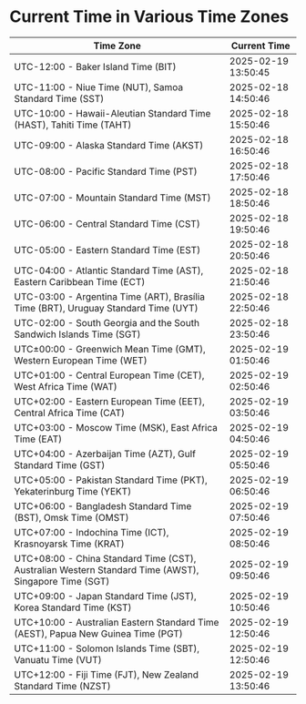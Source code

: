 # Current Time in Various Time Zones

| Time Zone | Current Time |
|-----------|--------------|
| UTC-12:00 - Baker Island Time (BIT) | 2025-02-19 13:50:45 |
| UTC-11:00 - Niue Time (NUT), Samoa Standard Time (SST) | 2025-02-18 14:50:46 |
| UTC-10:00 - Hawaii-Aleutian Standard Time (HAST), Tahiti Time (TAHT) | 2025-02-18 15:50:46 |
| UTC-09:00 - Alaska Standard Time (AKST) | 2025-02-18 16:50:46 |
| UTC-08:00 - Pacific Standard Time (PST) | 2025-02-18 17:50:46 |
| UTC-07:00 - Mountain Standard Time (MST) | 2025-02-18 18:50:46 |
| UTC-06:00 - Central Standard Time (CST) | 2025-02-18 19:50:46 |
| UTC-05:00 - Eastern Standard Time (EST) | 2025-02-18 20:50:46 |
| UTC-04:00 - Atlantic Standard Time (AST), Eastern Caribbean Time (ECT) | 2025-02-18 21:50:46 |
| UTC-03:00 - Argentina Time (ART), Brasília Time (BRT), Uruguay Standard Time (UYT) | 2025-02-18 22:50:46 |
| UTC-02:00 - South Georgia and the South Sandwich Islands Time (SGT) | 2025-02-18 23:50:46 |
| UTC±00:00 - Greenwich Mean Time (GMT), Western European Time (WET) | 2025-02-19 01:50:46 |
| UTC+01:00 - Central European Time (CET), West Africa Time (WAT) | 2025-02-19 02:50:46 |
| UTC+02:00 - Eastern European Time (EET), Central Africa Time (CAT) | 2025-02-19 03:50:46 |
| UTC+03:00 - Moscow Time (MSK), East Africa Time (EAT) | 2025-02-19 04:50:46 |
| UTC+04:00 - Azerbaijan Time (AZT), Gulf Standard Time (GST) | 2025-02-19 05:50:46 |
| UTC+05:00 - Pakistan Standard Time (PKT), Yekaterinburg Time (YEKT) | 2025-02-19 06:50:46 |
| UTC+06:00 - Bangladesh Standard Time (BST), Omsk Time (OMST) | 2025-02-19 07:50:46 |
| UTC+07:00 - Indochina Time (ICT), Krasnoyarsk Time (KRAT) | 2025-02-19 08:50:46 |
| UTC+08:00 - China Standard Time (CST), Australian Western Standard Time (AWST), Singapore Time (SGT) | 2025-02-19 09:50:46 |
| UTC+09:00 - Japan Standard Time (JST), Korea Standard Time (KST) | 2025-02-19 10:50:46 |
| UTC+10:00 - Australian Eastern Standard Time (AEST), Papua New Guinea Time (PGT) | 2025-02-19 12:50:46 |
| UTC+11:00 - Solomon Islands Time (SBT), Vanuatu Time (VUT) | 2025-02-19 12:50:46 |
| UTC+12:00 - Fiji Time (FJT), New Zealand Standard Time (NZST) | 2025-02-19 13:50:46 |
